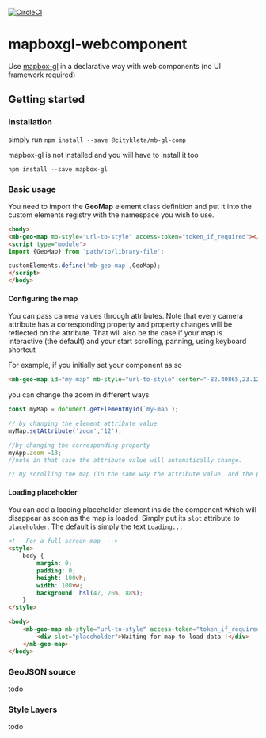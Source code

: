 [![CircleCI](https://badgen.net/circleci/github/Citykleta/mapboxgl-webcomponent)](https://circleci.com/gh/Citykleta/mapboxgl-webcomponent)

# mapboxgl-webcomponent

Use [mapbox-gl](https://github.com/mapbox/mapbox-gl-js) in a declarative way with web components (no UI framework required)

## Getting started

### Installation

simply run ``npm install --save @citykleta/mb-gl-comp``

mapbox-gl is not installed and you will have to install it too

``npm install --save mapbox-gl``

### Basic usage

You need to import the **GeoMap** element class definition and put it into the custom elements registry with the namespace you wish to use.

```html
<body>
<mb-geo-map mb-style="url-to-style" access-token="token_if_required"></mb-geo-map>
<script type="module">
import {GeoMap} from 'path/to/library-file';

customElements.define('mb-geo-map',GeoMap);
</script>
</body>
``` 

#### Configuring the map 

You can pass camera values through attributes. Note that every camera attribute has a corresponding property and property changes will be reflected on the attribute. That will also be the case 
if your map is interactive (the default) and your start scrolling, panning, using keyboard shortcut

For example, if you initially set your component as so
```html
<mb-geo-map id="my-map" mb-style="url-to-style" center="-82.40865,23.12735" zoom="14" pitch="30" bearing="25"></mb-geo-map>
``` 

you can change the zoom in different ways

```javascript
const myMap = document.getElementById(`my-map`);

// by changing the element attribute value
myMap.setAttribute('zoom','12');

//by changing the corresponding property
myApp.zoom =13;
//note in that case the attribute value will automatically change. 

// By scrolling the map (in the same way the attribute value, and the property will be updated) 
```

#### Loading placeholder

You can add a loading placeholder element inside the component which will disappear as soon as the map is loaded. Simply put its ``slot`` attribute to ``placeholder``. The default is simply the text ``Loading...``

```html
<!-- For a full screen map  -->
<style>
    body {
        margin: 0;
        padding: 0;
        height: 100vh;
        width: 100vw;
        background: hsl(47, 26%, 88%);
    }
</style>

<body>
    <mb-geo-map mb-style="url-to-style" access-token="token_if_required">
        <div slot="placeholder">Waiting for map to load data !</div>
    </mb-geo-map>
</body>

```

### GeoJSON source

todo

### Style Layers

todo